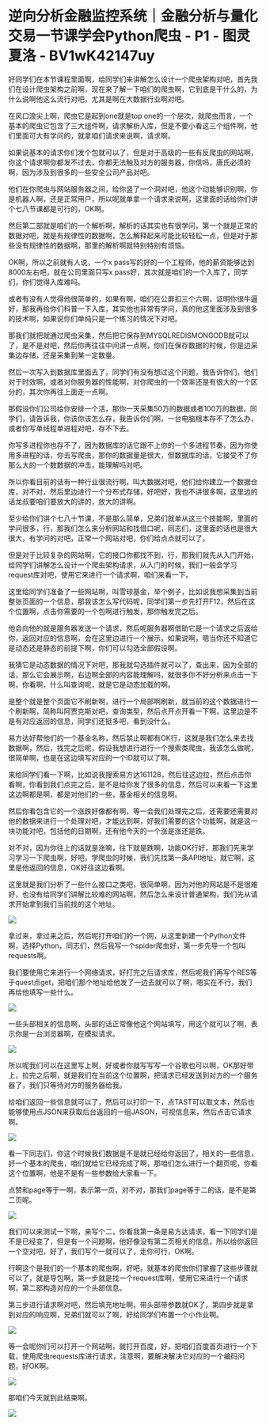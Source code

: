 # 逆向分析金融监控系统｜金融分析与量化交易一节课学会Python爬虫 - P1 - 图灵夏洛 - BV1wK42147uy

好同学们在本节课程里面啊，给同学们来讲解怎么设计一个爬虫架构对吧，首先我们在设计爬虫架构之前啊，现在来了解一下咱们的爬虫啊，它到底是干什么的，为什么说啊他这么流行对吧，尤其是啊在大数据行业啊对吧。

在风口浪尖上啊，爬虫它是起到one就是top one的一个层次，就爬虫而言，一个基本的爬虫它包含了三大组件啊，请求解析入库，但是不要小看这三个组件啊，他们里面可大有学问的，就拿咱们请求来说啊，请求啊。

如果说基本的请求你们发个包就可以了，但是对于高级的一些有反爬虫的网站啊，你这个请求啊你都发不过去，你都无法触及对方的服务器，你信吗，唐氏必须的啊，因为涉及到很多的一些安全公司产品对吧。

他们在你爬虫与网站服务器之间，给你竖了一个洞对吧，他这个动能够识别啊，你是机器人啊，还是正常用户，所以呢就单拿一个请求来说啊，这里面的话给你们讲个七八节课都是可行的，OK啊。

然后第二部就是咱们的一个解析啊，解析的话其实也有很学问，第一个就是正常的数据对吧，就是有规律性的数据啊，怎么解释起来可能比较轻松一点，但是对于那些没有规律性的数据啊，那里的解析啊就特别特别有烦恼。

OK啊，所以之前就有人说，一个x pass写的好的一个工程师，他的薪资能够达到8000左右吧，就在公司里面只写x pass好，其次就是咱们的一个入库了，同学们，你们觉得入库难吗。

或者有没有人觉得他很简单的，如果有啊，咱们在公屏扣三个六啊，证明你很牛逼好，那我再给你们科普一下入库，其实他也非常有学问，真的他这里面涉及到很多的技术啊，如果说你们单纯只是一个练习的情况下对吧。

那我们就把就通过爬虫采集，然后把它保存到MYSQLREDISMONGODB就可以了，是不是对吧，然后你再往往中间讲一点啊，你们在保存数据的时候，你是边采集边存储，还是采集到某一定数量。

然后一次写入到数据库里面去了，同学们有没有想过这个问题，我告诉你们，他们对于时效啊，或者对你服务器的性能啊，对你爬虫的一个效率还是有很大的一个区分的，其次你再往上面走一点啊。

那假设你们公司给你安排一个活，那你一天采集50万的数据或者100万的数据，同学们，请告诉我，你该你该怎么存，我告诉你们啊，一台电脑根本存不了怎么办，或者你写单线程单进程对吧，存不下去。

你写多进程你也存不了，因为数据库的话它跟不上你的一个多进程节奏，因为你使用多进程的话，你去写爬虫，那你的数据量是很大，但数据库的话，它接受不了你那么大的一个数数据的冲击，能理解吗对吧。

所以你看目前的话有一种行业很流行啊，叫大数据对吧，他们给你建立一个数据仓库，对不对，然后里边进行一个分布式存储，好吧好，我也不讲很多啊，这里边的话龙叔要咱们要放大的讲的，放大的讲啊。

至少给你们讲个七八十节课，不是那么简单，兄弟们就单从这三个技能啊，里面的学问很多，行，那我们怎么来分析网站和找借口呢，同志们，这里面的话也是很大很大，有学问的对吧，正常一个网站对吧，你们给点点就可以了。

但是对于比较复杂的网站啊，它的接口你都找不到，行，那我们就先从入门开始，给同学们讲解怎么设计一个爬虫架构请求，从入门的时候，我们一般会学习request库对吧，使用它来进行一个请求啊，咱们来看一下。

这里给同学们准备了一些网站啊，叫雪球基金，举个例子，比如说我想采集到当前整张页面的一个信息，那我该怎么写代码呢，同学们第一步先打开F12，然后在这个位置啊，点击你需要的一个包啊进行触发，那你触发完之后。

他会向他的就是服务器发送一个请求，然后呢服务器啊借助它是一个请求之后返给你，返回对应的信息啊，会在这里边进行一个展示，如果说啊，嗯当你还不知道它是动态还是静态的前提下啊，你们可以勾选全部假设啊。

我猜它是动态数据的情况下对吧，那我就勾选插件就可以了，查出来，因为全部的话，那么它会展示啊，右边啊全部的内容能理解吗，就很多你不好分析来点击一下啊，你看啊，什么叫查询呢，就是它是动态加载的啊。

是整个就是整个页面它不刷新啊，进行一个局部啊刷新，就当前的这个数据进行一个刷新啊，简称叫阿贾克斯对吧，查询类型，然后点开点开看一下啊，这里边是不是有对应返回的信息，同学们还挺多吧，看到没什么。

易方达好帮他们的一个基金名称，然后禁止啊都有OK行，这就是我们怎么来去找数据啊，然后，找完之后呢，假设我想进行进行一个搜索类爬虫，我该怎么做呢，很简单啊，也是在这边填写对应的一个ID就可以了啊。

来给同学们看一下啊，比如说我搜索易方达161128，然后往这边拉，然后点击你看啊，你看到我们点完之后，是不是给你发了很多的信息，然后可以来看一下这里这边啊都是啊，都是对他们的一些，基金相关的信息啊。

然后你看包含它的一个涨跌好像都有啊，等一会我们处理完之后，还需要还需要对他的数据来进行一个处理对吧，才能达到啊，好我们需要的这个功能啊，就是这一块功能对吧，包括他的日期啊，还有他今天的一个涨是涨还是跌。

对不对，因为你往上的话就是涨嘛，往下就是跌啊，功能OK行好，那我们先来学习学习一下爬虫啊，好吧，学爬虫的时候，我们先找第一条API地址，就它啊，这里是他返回的信息，OK好往这边看啊。

这里就是我们分析了一些什么接口之类吧，很简单啊，因为对他的网站是不是很难好，也没有给同学们讲解比较难的网站啊，然后怎么来设计普通架构，我们先从请求开始拿到我们当前找的这个地址。



![](img/e33a3cdb4d095dc987fdd6a72976e930_1.png)

拿过来，拿过来之后，然后呢打开咱们的一个网，从这里新建一个Python文件啊，选择Python，同志们，然后我写一个spider爬虫好，第一步先导一个包叫requests啊。

我们要使用它来进行一个网络请求，好打完之后请求库，然后呢我们再写个RES等于quest点get，把咱们那个地址给他发了一边去就可以了啊，嗯实在不行，我们再给他填写一些什么。



![](img/e33a3cdb4d095dc987fdd6a72976e930_3.png)

一些头部相关的信息啊，头部的话正常像他这个网站填写，用这个就可以了啊，表示你是一台浏览器啊，在模拟请求。



![](img/e33a3cdb4d095dc987fdd6a72976e930_5.png)

所以呢我们可以在这里写上啊，好或者你就写写写一个谷歌也可以啊，OK那好带上，拉完之后啊，就是我们在当前这个位置啊，把请求已经发送到对方的一个服务器了，我们只等待对方的服务器给我。

给咱们返回一些信息就可以了，然后可以打印一下，点TAST可以取文本，然后也能够使用点JSON来获取后台返回的一组JASON，可视信息来，然后点击它请求啊。



![](img/e33a3cdb4d095dc987fdd6a72976e930_7.png)

看一下同志们，你这个时候我们数据是不是就已经给你返回了，相关的一些信息，好一个基本的爬虫，咱们就给它已经完成了啊，那咱们怎么进行一个翻页呢，你看这个位置啊，他是不是有一些参数给大家看一下。

点赞和page等于一啊，表示第一页，对不对，那我们page等于二的话，是不是第二页呢。

![](img/e33a3cdb4d095dc987fdd6a72976e930_9.png)

我们可以来测试一下啊，来写个二，你看我第一条是易方达请求，看一下同学们是不是已经变了，但是有一个问题啊，他好像没有第二页相关的信息，所以给你返回一个空对吧，好了，我们写个一就可以了，走你可行，OK啊。

行啊这个是我们的一个基本的爬虫啊，好吧，就基本的爬虫你们掌握了这些步骤就可以了，就是导包啊，第一步就是找一个request库啊，使用它来进行一个请求啊，第二部构造对应的一个头部信息。

第三步进行请求啊对吧，然后填充地址啊，带头部带参数就OK了，第四步就是拿到对应的响应啊，兄弟们就可以了啊，好给同学们布置一个小作业啊。



![](img/e33a3cdb4d095dc987fdd6a72976e930_11.png)

等一会呢你们可以打开一个网站啊，就打开百度，好，把咱们百度首页进行一个下载，使用爬虫requests库进行请求，注意啊，要解决解决它对应的一个编码问题，好OK啊。



![](img/e33a3cdb4d095dc987fdd6a72976e930_13.png)

那咱们今天就到此结束啊。

![](img/e33a3cdb4d095dc987fdd6a72976e930_15.png)